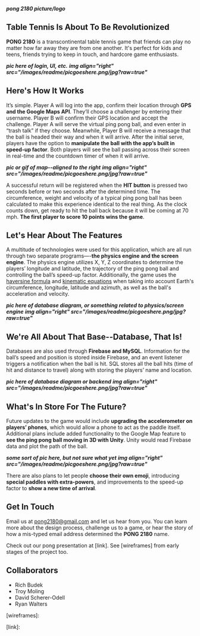 ***pong 2180 picture/logo***

## Table Tennis Is About To Be Revolutionized
**PONG 2180** is a transcontinental table tennis game that friends can play no matter how far away they are from one another. It's perfect for kids and teens, friends trying to keep in touch, and hardcore game enthusiasts.

***pic here of login, UI, etc.***
***img align="right" src="/images/readme/picgoeshere.png/jpg?raw=true"***

## Here's How It Works
It’s simple. Player A will log into the app, confirm their location through **GPS and the Google Maps API**. They’ll choose a challenger by entering their username. Player B will confirm their GPS location and accept the challenge. Player A will serve the virtual ping pong ball, and even enter in “trash talk” if they choose. Meanwhile, Player B will receive a message that the ball is headed their way and when it will arrive. After the initial serve, players have the option to **manipulate the ball with the app’s built in speed-up factor**. Both players will see the ball passing across their screen in real-time and the countdown timer of when it will arrive. 

***pic or gif of map--aligned to the right***
***img align="right" src="/images/readme/picgoeshere.png/jpg?raw=true"***

A successful return will be registered when the **HIT button** is pressed two seconds before or two seconds after the determined time. The circumference, weight and velocity of a typical ping pong ball has been calculated to make this experience identical to the real thing. As the clock counts down, get ready to hit the ball back because it will be coming at 70 mph. **The first player to score 10 points wins the game**.

## Let's Hear About The Features
A multitude of technologies were used for this application, which are all run through two separate programs—-**the physics engine and the screen engine**. The physics engine utilizes X, Y, Z coordinates to determine the players’ longitude and latitude, the trajectory of the ping pong ball and controlling the ball’s speed-up factor. Additionally, the game uses the [haversine formula] and [kinematic equations] when taking into account Earth's circumference, longitude, latitude and azimuth, as well as the ball's acceleration and velocity.

***pic here of database diagram, or something related to physics/screen engine***
***img align="right" src="/images/readme/picgoeshere.png/jpg?raw=true"***

## We're All About That Base--Database, That Is!
Databases are also used through **Firebase and MySQL**. Information for the ball’s speed and position is stored inside Firebase, and an event listener triggers a notification when the ball is hit. SQL stores all the ball hits (time of hit and distance to travel) along with storing the players’ name and location.

***pic here of database diagram or backend***
***img align="right" src="/images/readme/picgoeshere.png/jpg?raw=true"***

## What's In Store For The Future?
Future updates to the game would include **upgrading the accelerometer on players’ phones**, which would allow a phone to act as the paddle itself. Additional plans include added functionality to the Google Map feature to **see the ping pong ball moving in 3D with Unity**. Unity would read Firebase data and plot the path of the ball.

***some sort of pic here, but not sure what yet***
***img align="right" src="/images/readme/picgoeshere.png/jpg?raw=true"***

There are also plans to let people **choose their own emoji**, introducing **special paddles with extra-powers**, and improvements to the speed-up factor to **show a new time of arrival**.

## Get In Touch
Email us at pong2180@gmail.com and let us hear from you. You can learn more about the design process, challenge us to a game, or hear the story of how a mis-typed email address determined the **PONG 2180** name.

Check out our pong presentation at [link].
See [wireframes] from early stages of the project too.

## Collaborators
* Rich Budek
* Troy Moling
* David Scherer-Odell
* Ryan Walters

[haversine formula]:https://en.wikipedia.org/wiki/Haversine_formula

[kinematic equations]:https://en.wikipedia.org/wiki/Kinematics_equations

[wireframes]:

[link]:






